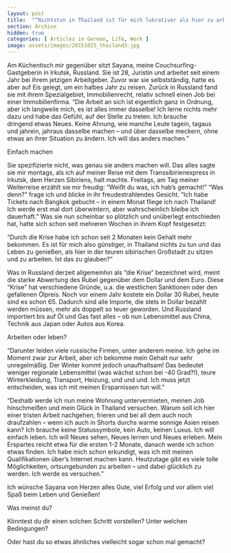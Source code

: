 ```yaml
---
layout: post
title:  "“Nichtstun in Thailand ist für mich lukrativer als hier zu arbeiten!”"
section: Archive
hidden: true
categories: [ Articles in German, Life, Work ]
image: assets/images/20151025_thailand3.jpg
---
```



Am Küchentisch mir gegenüber sitzt Sayana, meine Couchsurfing-Gastgeberin in Irkutsk, Russland. Sie ist 28, Juristin und arbeitet seit einem Jahr bei ihrem jetzigen Arbeitgeber. Zuvor war sie selbstständig, hatte es aber auf Eis gelegt, um ein halbes Jahr zu reisen. Zurück in Russland fand sie mit ihrem Spezialgebiet, Immobilienrecht, relativ schnell einen Job bei einer Immobilienfirma. “Die Arbeit an sich ist eigentlich ganz in Ordnung, aber ich langweile mich, es ist alles immer dasselbe! Ich lerne nichts mehr dazu und habe das Gefühl, auf der Stelle zu treten. Ich brauche dringend etwas Neues. Keine Ahnung, wie manche Leute tagein, tagaus und jahrein, jahraus dasselbe machen – und über dasselbe meckern, ohne etwas an ihrer Situation zu ändern. Ich will das anders machen.”

Einfach machen

Sie spezifizierte nicht, was genau sie anders machen will. Das alles sagte sie mir montags, als ich auf meiner Reise mit dem Transsibirienexpress in Irkutsk, dem Herzen Sibiriens, halt machte. Freitags, am Tag meiner Weiterreise erzählt sie mir freudig: “Weißt du was, ich hab’s gemacht!” “Was denn?” frage ich und blicke in ihr freudestrahlendes Gesicht. “Ich habe Tickets nach Bangkok gebucht – in einem Monat fliege ich nach Thailand! Ich werde erst mal dort überwintern, aber wahrscheinlich bleibe ich dauerhaft.” Was sie nun scheinbar so plötzlich und unüberlegt entschieden hat, hatte sich schon seit mehreren Wochen in ihrem Kopf festgesetzt:

“Durch die Krise habe ich schon seit 2 Monaten kein Gehalt mehr bekommen. Es ist für mich also günstiger, in Thailand nichts zu tun und das Leben zu genießen, als hier in der teuren sibirischen Großstadt zu sitzen und zu arbeiten. Ist das zu glauben?”

Was in Russland derzeit allgemeinhin als “die Krise” bezeichnet wird, meint die starke Abwertung des Rubel gegenüber dem Dollar und dem Euro. Diese “Krise” hat verschiedene Gründe, u.a. die westlichen Sanktionen oder den gefallenen Ölpreis. Noch vor einem Jahr kostete ein Dollar 30 Rubel, heute sind es schon 65. Dadurch sind alle Importe, die stets in Dollar bezahlt werden müssen, mehr als doppelt so teuer geworden. Und Russland importiert bis auf Öl und Gas fast alles – ob nun Lebensmittel aus China, Technik aus Japan oder Autos aus Korea.

Arbeiten oder leben?

“Darunter leiden viele russische Firmen, unter anderem meine. Ich gehe im Moment zwar zur Arbeit, aber ich bekomme mein Gehalt nur sehr unregelmäßig. Der Winter kommt jedoch unaufhaltsam! Das bedeutet weniger regionale Lebensmittel (was wächst schon bei -40 Grad?!), teure Winterkleidung, Transport, Heizung, und und und. Ich muss jetzt entscheiden, was ich mit meinen Ersparnissen tun will.”

“Deshalb werde ich nun meine Wohnung untervermieten, meinen Job hinschmeißen und mein Glück in Thailand versuchen. Warum soll ich hier einer tristen Arbeit nachgehen, frieren und bei all dem auch noch draufzahlen – wenn ich auch in Shorts durchs warme sonnige Asien reisen kann? Ich brauche keine Statussymbole, kein Auto, keinen Luxus. Ich will einfach leben. Ich will Neues sehen, Neues lernen und Neues erleben. Mein Erspartes reicht etwa für die ersten 1-2 Monate, danach werde ich schon etwas finden. Ich habe mich schon erkundigt, was ich mit meinen Qualifikationen über’s Internet machen kann. Heutzutage gibt es viele tolle Möglichkeiten, ortsungebunden zu arbeiten – und dabei glücklich zu werden. Ich werde es versuchen.”

Ich wünsche Sayana von Herzen alles Gute, viel Erfolg und vor allem viel Spaß beim Leben und Genießen!

Was meinst du?

Könntest du dir einen solchen Schritt vorstellen? Unter welchen Bedingungen?

Oder hast du so etwas ähnliches vielleicht sogar schon mal gemacht?


